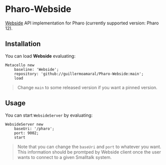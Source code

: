 # Pharo-Webside
[Webside](https://github.com/guillermoamaral/Webside) API implementation for Pharo (currently supported version: Pharo 12).

## Installation

You can load **Webside** evaluating:
```smalltalk
Metacello new
	baseline: 'Webside';
	repository: 'github://guillermoamaral/Pharo-Webside:main';
	load
```
>  Change `main` to some released version if you want a pinned version.

## Usage

You can start `WebsideServer` by evaluating:
```smalltalk
WebsideServer new
	baseUri: '/pharo';
	port: 9002;
	start
```

> Note that you can change the `baseUri` and `port` to whatever you want. This information should be promtped by Webside client once the user wants to connect to a given Smalltalk system.
